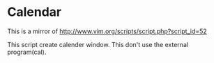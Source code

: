 Calendar
========

This is a mirror of http://www.vim.org/scripts/script.php?script_id=52

This script create calender window. 
This don't use the external program(cal).
